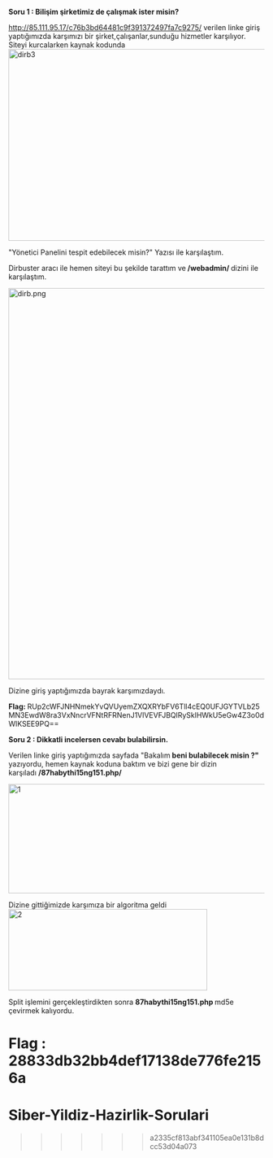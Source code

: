 <strong>Soru 1 : </strong><strong>Bilişim şirketimiz de çalışmak ister misin?</strong>

http://85.111.95.17/c76b3bd64481c9f391372497fa7c9275/ verilen linke giriş yaptığımızda karşımızı bir şirket,çalışanlar,sunduğu hizmetler karşılıyor. Siteyi kurcalarken kaynak kodunda<img class="alignnone size-full wp-image-84" src="https://dogagelisli.files.wordpress.com/2019/01/dirb3.png" alt="dirb3" width="971" height="377" />

"Yönetici Panelini tespit edebilecek misin?" Yazısı ile karşılaştım.

Dirbuster aracı ile hemen siteyi bu şekilde tarattım ve<strong> /webadmin/ </strong>dizini ile karşılaştım.

<img class="alignnone size-full wp-image-87" src="https://dogagelisli.files.wordpress.com/2019/01/dirb.png" alt="dirb.png" width="891" height="769" />

Dizine giriş yaptığımızda bayrak karşımızdaydı.

<strong>Flag: </strong>RUp2cWFJNHNmekYvQVUyemZXQXRYbFV6Tll4cEQ0UFJGYTVLb25MN3EwdW8ra3VxNncrVFNtRFRNenJ1VlVEVFJBQlRySklHWkU5eGw4Z3o0dWlKSEE9PQ==

<strong>Soru 2 : Dikkatli incelersen cevabı bulabilirsin.</strong>

Verilen linke giriş yaptığımızda sayfada "Bakalım<strong> beni bulabilecek misin ?"</strong>  yazıyordu, hemen kaynak koduna baktım ve bizi gene bir dizin karşıladı <strong>/87habythi15ng151.php/</strong>

<img class="alignnone size-full wp-image-85" src="https://dogagelisli.files.wordpress.com/2019/01/1.png" alt="1" width="727" height="215" />

Dizine gittiğimizde karşımıza bir algoritma geldi <img class="alignnone size-full wp-image-86" src="https://dogagelisli.files.wordpress.com/2019/01/2.png" alt="2" width="391" height="160" />

Split işlemini gerçekleştirdikten sonra <strong>87habythi15ng151.php </strong>md5e çevirmek kalıyordu.

<strong>Flag : 28833db32bb4def17138de776fe2156a</strong>
=======
# Siber-Yildiz-Hazirlik-Sorulari
>>>>>>> a2335cf813abf341105ea0e131b8dcc53d04a073
